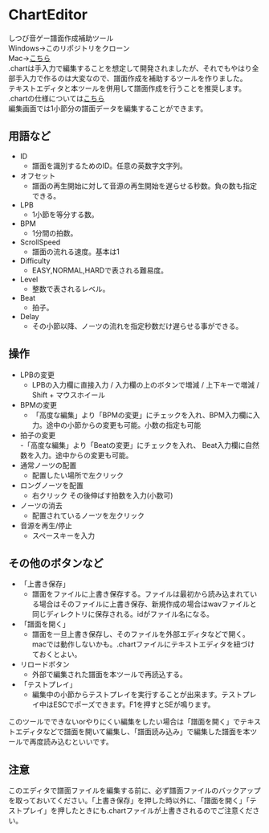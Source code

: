 # ChartEditor
しつび音ゲー譜面作成補助ツール  
Windows→このリポジトリをクローン  
Mac→[こちら](https://drive.google.com/drive/folders/1zv9JD1nJiAAYpeTOMu8oAf8iTCHX7h3Z?usp=sharing)  
.chartは手入力で編集することを想定して開発されましたが、それでもやはり全部手入力で作るのは大変なので、譜面作成を補助するツールを作りました。  
テキストエディタと本ツールを併用して譜面作成を行うことを推奨します。  
.chartの仕様については[こちら](./chart.md)  
編集画面では1小節分の譜面データを編集することができます。

## 用語など
- ID
    - 譜面を識別するためのID。任意の英数字文字列。
- オフセット	
    - 譜面の再生開始に対して音源の再生開始を遅らせる秒数。負の数も指定できる。
- LPB		
    - 1小節を等分する数。
- BPM		
    - 1分間の拍数。
- ScrollSpeed	
    - 譜面の流れる速度。基本は1
- Difficulty	
    - EASY,NORMAL,HARDで表される難易度。
- Level		
    - 整数で表されるレベル。
- Beat		
    - 拍子。
- Delay		
    - その小節以降、ノーツの流れを指定秒数だけ遅らせる事ができる。

## 操作
- LPBの変更			
    - LPBの入力欄に直接入力 / 入力欄の上のボタンで増減 / 上下キーで増減 / Shift + マウスホイール
- BPMの変更			
    - 「高度な編集」より「BPMの変更」にチェックを入れ、BPM入力欄に入力。途中の小節からの変更も可能。小数の指定も可能
- 拍子の変更			
    -「高度な編集」より「Beatの変更」にチェックを入れ、 Beat入力欄に自然数を入力。途中からの変更も可能。
- 通常ノーツの配置		
    - 配置したい場所で左クリック
- ロングノーツを配置		
    - 右クリック その後伸ばす拍数を入力(小数可)
- ノーツの消去			
    - 配置されているノーツを左クリック
- 音源を再生/停止		
    - スペースキーを入力

## その他のボタンなど
- 「上書き保存」		
    - 譜面をファイルに上書き保存する。ファイルは最初から読み込まれている場合はそのファイルに上書き保存、新規作成の場合はwavファイルと同じディレクトリに保存される。idがファイル名になる。
- 「譜面を開く」		
    - 譜面を一旦上書き保存し、そのファイルを外部エディタなどで開く。macでは動作しないかも。.chartファイルにテキストエディタを紐づけておくとよい。
- リロードボタン	
    - 外部で編集された譜面を本ツールで再読込する。
- 「テストプレイ」		
    - 編集中の小節からテストプレイを実行することが出来ます。テストプレイ中はESCでポーズできます。F1を押すとSEが鳴ります。

このツールでできないorやりにくい編集をしたい場合は「譜面を開く」でテキストエディタなどで譜面を開いて編集し、「譜面読み込み」で編集した譜面を本ツールで再度読み込むといいです。

## 注意
このエディタで譜面ファイルを編集する前に、必ず譜面ファイルのバックアップを取っておいてください。「上書き保存」を押した時以外に、「譜面を開く」「テストプレイ」を押したときにも.chartファイルが上書きされるのでご注意ください。
